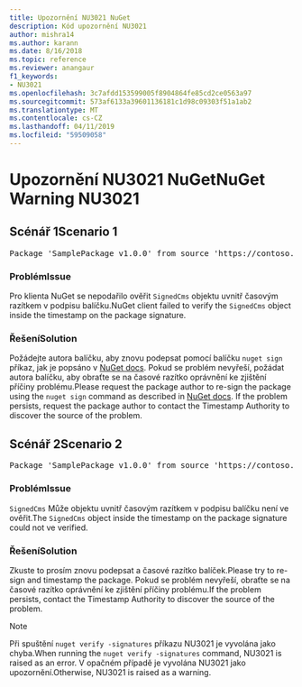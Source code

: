 ```yaml
---
title: Upozornění NU3021 NuGet
description: Kód upozornění NU3021
author: mishra14
ms.author: karann
ms.date: 8/16/2018
ms.topic: reference
ms.reviewer: anangaur
f1_keywords:
- NU3021
ms.openlocfilehash: 3c7afdd153599005f8904864fe85cd2ce0563a97
ms.sourcegitcommit: 573af6133a39601136181c1d98c09303f51a1ab2
ms.translationtype: MT
ms.contentlocale: cs-CZ
ms.lasthandoff: 04/11/2019
ms.locfileid: "59509058"
---
```

# <a name="nuget-warning-nu3021"></a><span data-ttu-id="a50d0-103">Upozornění NU3021 NuGet</span><span class="sxs-lookup"><span data-stu-id="a50d0-103">NuGet Warning NU3021</span></span>

## <a name="scenario-1"></a><span data-ttu-id="a50d0-104">Scénář 1</span><span class="sxs-lookup"><span data-stu-id="a50d0-104">Scenario 1</span></span>

<pre>Package 'SamplePackage v1.0.0' from source 'https://contoso.com/index.json': The primary signature's timestamp signature validation failed.</pre>

### <a name="issue"></a><span data-ttu-id="a50d0-105">Problém</span><span class="sxs-lookup"><span data-stu-id="a50d0-105">Issue</span></span>

<span data-ttu-id="a50d0-106">Pro klienta NuGet se nepodařilo ověřit `SignedCms` objektu uvnitř časovým razítkem v podpisu balíčku.</span><span class="sxs-lookup"><span data-stu-id="a50d0-106">NuGet client failed to verify the `SignedCms` object inside the timestamp on the package signature.</span></span>


### <a name="solution"></a><span data-ttu-id="a50d0-107">Řešení</span><span class="sxs-lookup"><span data-stu-id="a50d0-107">Solution</span></span>

<span data-ttu-id="a50d0-108">Požádejte autora balíčku, aby znovu podepsat pomocí balíčku `nuget sign` příkaz, jak je popsáno v [NuGet docs](https://docs.microsoft.com/en-us/nuget/create-packages/sign-a-package). Pokud se problém nevyřeší, požádat autora balíčku, aby obraťte se na časové razítko oprávnění ke zjištění příčiny problému.</span><span class="sxs-lookup"><span data-stu-id="a50d0-108">Please request the package author to re-sign the package using the `nuget sign` command as described in [NuGet docs](https://docs.microsoft.com/en-us/nuget/create-packages/sign-a-package). If the problem persists, request the package author to contact the Timestamp Authority to discover the source of the problem.</span></span>



## <a name="scenario-2"></a><span data-ttu-id="a50d0-109">Scénář 2</span><span class="sxs-lookup"><span data-stu-id="a50d0-109">Scenario 2</span></span>

<pre>Package 'SamplePackage v1.0.0' from source 'https://contoso.com/index.json': The timestamp signature validation failed.</pre>

### <a name="issue"></a><span data-ttu-id="a50d0-110">Problém</span><span class="sxs-lookup"><span data-stu-id="a50d0-110">Issue</span></span>

<span data-ttu-id="a50d0-111">`SignedCms` Může objektu uvnitř časovým razítkem v podpisu balíčku není ve ověřit.</span><span class="sxs-lookup"><span data-stu-id="a50d0-111">The `SignedCms` object inside the timestamp on the package signature could not ve verified.</span></span>


### <a name="solution"></a><span data-ttu-id="a50d0-112">Řešení</span><span class="sxs-lookup"><span data-stu-id="a50d0-112">Solution</span></span>

<span data-ttu-id="a50d0-113">Zkuste to prosím znovu podepsat a časové razítko balíček.</span><span class="sxs-lookup"><span data-stu-id="a50d0-113">Please try to re-sign and timestamp the package.</span></span> <span data-ttu-id="a50d0-114">Pokud se problém nevyřeší, obraťte se na časové razítko oprávnění ke zjištění příčiny problému.</span><span class="sxs-lookup"><span data-stu-id="a50d0-114">If the problem persists, contact the Timestamp Authority to discover the source of the problem.</span></span>


> [!Note]
> <span data-ttu-id="a50d0-115">Při spuštění `nuget verify -signatures` příkazu NU3021 je vyvolána jako chyba.</span><span class="sxs-lookup"><span data-stu-id="a50d0-115">When running the `nuget verify -signatures` command, NU3021 is raised as an error.</span></span> <span data-ttu-id="a50d0-116">V opačném případě je vyvolána NU3021 jako upozornění.</span><span class="sxs-lookup"><span data-stu-id="a50d0-116">Otherwise, NU3021 is raised as a warning.</span></span>
